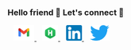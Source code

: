 ### Hello friend 👋 Let's connect 🤝

&nbsp;&nbsp;
<a href="mailto:moizhus123@gmail.com">
    <img height="32px" src="https://raw.githubusercontent.com/abdulmoizhussain/abdulmoizhussain/main/gmail.png" />
</a>
&nbsp;&nbsp;
<a href="https://www.hackerrank.com/abdulmoizhussain" target="__blank">
    <img height="32px" src="https://raw.githubusercontent.com/abdulmoizhussain/abdulmoizhussain/main/hackerrank.png" />
</a>
&nbsp;&nbsp;
<a href="https://www.linkedin.com/in/abdul-moiz-hussain/" target="__blank">
    <img height="32px" src="https://raw.githubusercontent.com/abdulmoizhussain/abdulmoizhussain/main/linkedin.png" />
</a>
&nbsp;&nbsp;
<a href="https://twitter.com/abdulmoizhus" target="__blank">
    <img height="32px" src="https://raw.githubusercontent.com/abdulmoizhussain/abdulmoizhussain/main/twitter.png" />
</a>
<!--
**abdulmoizhussain/abdulmoizhussain** is a ✨ _special_ ✨ repository because its `README.md` (this file) appears on your GitHub profile.

Here are some ideas to get you started:

- 🔭 I’m currently working on ...
- 🌱 I’m currently learning ...
- 👯 I’m looking to collaborate on ...
- 🤔 I’m looking for help with ...
- 💬 Ask me about ...
- 📫 How to reach me: ...
- 😄 Pronouns: ...
- ⚡ Fun fact: ...
-->
